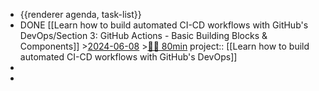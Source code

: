 - {{renderer agenda, task-list}}
- DONE [[Learn how to build automated CI-CD workflows with GitHub's DevOps/Section 3: GitHub Actions - Basic Building Blocks & Components]] >[2024-06-08](#agenda://?start=1717776000000&end=1717862399999) >[🍅🍅 80min](#agenda-pomo://?t=f-1718159393510-2400%2Cf-1718170726489-2400)
  project:: [[Learn how to build automated CI-CD workflows with GitHub's DevOps]]
-
-